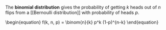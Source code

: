 The **binomial distribution** gives the probability of getting $k$ heads out of $n$ flips from a [[Bernoulli distribution]] with probability of heads $p$.

\begin{equation}
f(k, n, p) = \binom{n}{k} p^k (1-p)^{n-k}
\end{equation}
